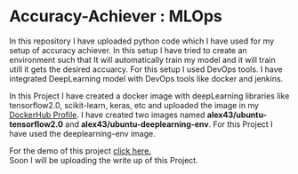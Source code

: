 # Accuracy-Achiever : MLOps
In this repository I have uploaded python code which I have used for my setup of accuracy achiever. In this setup I have tried to create an environment such that It will automatically train my model and it will train utill it gets the desired accuarcy. For this setup I used DevOps tools. I have integrated DeepLearning model with DevOps tools like docker and jenkins.<br>

In this Project I have created a docker image with deepLearning libraries like tensorflow2.0, scikit-learn, keras, etc and uploaded the image in my <a href="https://hub.docker.com/u/alex43">DockerHub Profile</a>. I have created two images named <b>alex43/ubuntu-tensorflow2.0</b> and <b>alex43/ubuntu-deeplearning-env</b>. For this Project I have used the deeplearning-env image.

For the demo of this project <a href="https://www.linkedin.com/posts/abhinavdubey26_mlops-machinelearning-deeplearning-activity-6672503330020970496-cBWO">click here.</a><br>
Soon I will be uploading the write up of this Project.
